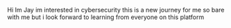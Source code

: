 Hi Im Jay im interested in cybersecurity this is a new journey for me so bare with me but i look forward to learning from everyone on this platform

